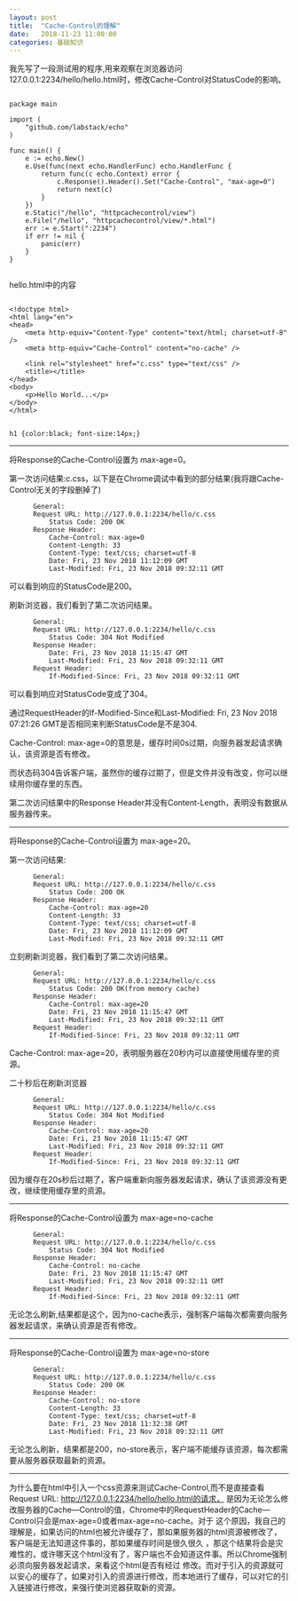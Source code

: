 ```yaml
---
layout: post
title:  "Cache-Control的理解"
date:   2018-11-23 11:00:00
categories: 基础知识
---
```


我先写了一段测试用的程序,用来观察在浏览器访问127.0.0.1:2234/hello/hello.html时，修改Cache-Control对StatusCode的影响。

```

package main

import (
	"github.com/labstack/echo"
)

func main() {
	e := echo.New()
	e.Use(func(next echo.HandlerFunc) echo.HandlerFunc {
		return func(c echo.Context) error {
			c.Response().Header().Set("Cache-Control", "max-age=0")
			return next(c)
		}
	})
	e.Static("/hello", "httpcachecontrol/view")
	e.File("/hello", "httpcachecontrol/view/*.html")
	err := e.Start(":2234")
	if err != nil {
		panic(err)
	}
}


```

hello.html中的内容

```

<!doctype html>
<html lang="en">
<head>
    <meta http-equiv="Content-Type" content="text/html; charset=utf-8" />
    <meta http-equiv="Cache-Control" content="no-cache" />
    
    <link rel="stylesheet" href="c.css" type="text/css" />
    <title></title>
</head>
<body>
    <p>Hello World...</p>
</body>
</html>

```

```

h1 {color:black; font-size:14px;}

```

----

将Response的Cache-Control设置为 max-age=0。

第一次访问结果:c.css，以下是在Chrome调试中看到的部分结果(我将跟Cache-Control无关的字段删掉了)

```
      General:
      Request URL: http://127.0.0.1:2234/hello/c.css
          Status Code: 200 OK
      Response Header:
          Cache-Control: max-age=0
          Content-Length: 33
          Content-Type: text/css; charset=utf-8
          Date: Fri, 23 Nov 2018 11:12:09 GMT
          Last-Modified: Fri, 23 Nov 2018 09:32:11 GMT
```

可以看到响应的StatusCode是200。

刷新浏览器，我们看到了第二次访问结果。

```
      General:
      Request URL: http://127.0.0.1:2234/hello/c.css
          Status Code: 304 Not Modified
      Response Header:
          Date: Fri, 23 Nov 2018 11:15:47 GMT
          Last-Modified: Fri, 23 Nov 2018 09:32:11 GMT
      Request Header:
          If-Modified-Since: Fri, 23 Nov 2018 09:32:11 GMT
```


可以看到响应对StatusCode变成了304。

通过RequestHeader的If-Modified-Since和Last-Modified: Fri, 23 Nov 2018 07:21:26 GMT是否相同来判断StatusCode是不是304.

Cache-Control: max-age=0的意思是，缓存时间0s过期，向服务器发起请求确认，该资源是否有修改。

而状态码304告诉客户端，虽然你的缓存过期了，但是文件并没有改变，你可以继续用你缓存里的东西。

第二次访问结果中的Response Header并没有Content-Length，表明没有数据从服务器传来。

------

将Response的Cache-Control设置为 max-age=20。

第一次访问结果:

```
      General:
      Request URL: http://127.0.0.1:2234/hello/c.css
          Status Code: 200 OK
      Response Header:
          Cache-Control: max-age=20
          Content-Length: 33
          Content-Type: text/css; charset=utf-8
          Date: Fri, 23 Nov 2018 11:12:09 GMT
          Last-Modified: Fri, 23 Nov 2018 09:32:11 GMT
```

立刻刷新浏览器，我们看到了第二次访问结果。

```
      General:
      Request URL: http://127.0.0.1:2234/hello/c.css
          Status Code: 200 OK(from memory cache)
      Response Header:
          Cache-Control: max-age=20
          Date: Fri, 23 Nov 2018 11:15:47 GMT
          Last-Modified: Fri, 23 Nov 2018 09:32:11 GMT
      Request Header:
          If-Modified-Since: Fri, 23 Nov 2018 09:32:11 GMT
```

Cache-Control: max-age=20，表明服务器在20秒内可以直接使用缓存里的资源。

二十秒后在刷新浏览器

```
      General:
      Request URL: http://127.0.0.1:2234/hello/c.css
          Status Code: 304 Not Modified
      Response Header:
          Cache-Control: max-age=20
          Date: Fri, 23 Nov 2018 11:15:47 GMT
          Last-Modified: Fri, 23 Nov 2018 09:32:11 GMT
      Request Header:
          If-Modified-Since: Fri, 23 Nov 2018 09:32:11 GMT
```

因为缓存在20s秒后过期了，客户端重新向服务器发起请求，确认了该资源没有更改，继续使用缓存里的资源。

----

将Response的Cache-Control设置为 max-age=no-cache

```
      General:
      Request URL: http://127.0.0.1:2234/hello/c.css
          Status Code: 304 Not Modified
      Response Header:
          Cache-Control: no-cache
          Date: Fri, 23 Nov 2018 11:15:47 GMT
          Last-Modified: Fri, 23 Nov 2018 09:32:11 GMT
      Request Header:
          If-Modified-Since: Fri, 23 Nov 2018 09:32:11 GMT
```

无论怎么刷新,结果都是这个，因为no-cache表示，强制客户端每次都需要向服务器发起请求，来确认资源是否有修改。

----

将Response的Cache-Control设置为 max-age=no-store

```
      General:
      Request URL: http://127.0.0.1:2234/hello/c.css
          Status Code: 200 OK
      Response Header:
          Cache-Control: no-store
          Content-Length: 33
          Content-Type: text/css; charset=utf-8
          Date: Fri, 23 Nov 2018 11:32:38 GMT
          Last-Modified: Fri, 23 Nov 2018 09:32:11 GMT
```

无论怎么刷新，结果都是200，no-store表示，客户端不能缓存该资源，每次都需要从服务器获取最新的资源。

----

为什么要在html中引入一个css资源来测试Cache-Control,而不是直接查看Request URL: http://127.0.0.1:2234/hello/hello.html的请求，
是因为无论怎么修改服务器的Cache—Control的值，Chrome中的RequestHeader的Cache—Control只会是max-age=0或者max-age=no-cache。对于
这个原因，我自己的理解是，如果访问的html也被允许缓存了，那如果服务器的html资源被修改了，客户端是无法知道这件事的，那如果缓存时间是很久很久
，那这个结果将会是灾难性的，或许哪天这个html没有了，客户端也不会知道这件事。所以Chrome强制必须向服务器发起请求，来看这个html是否有经过
修改。而对于引入的资源就可以安心的缓存了，如果对引入的资源进行修改，而本地进行了缓存，可以对它的引入链接进行修改，来强行使浏览器获取新的资源。